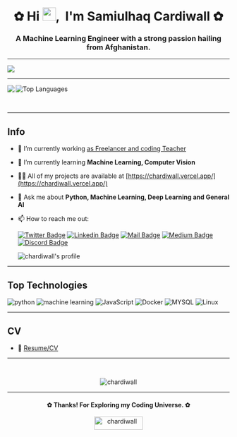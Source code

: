 <h1 align="center">✿ Hi <img height="30px" src="https://user-images.githubusercontent.com/1303154/88677602-1635ba80-d120-11ea-84d8-d263ba5fc3c0.gif" />,     &nbspI'm Samiulhaq Cardiwall ✿</h1>
<h3 align="center">A Machine Learning Engineer with a strong passion hailing from Afghanistan.</h3>


<hr/>
<img src="https://user-images.githubusercontent.com/10498744/210012254-234538ff-d198-48aa-8964-37e6fd45d227.gif" />
<hr/>

<p>

<picture>
<source 
  srcset="https://github-readme-stats.vercel.app/api?username=chardiwall&show_icons=true&theme=dark"
  media="(prefers-color-scheme: dark)"
/>
<source
  srcset="https://github-readme-stats.vercel.app/api?username=chardiwall&show_icons=true"
  media="(prefers-color-scheme: light), (prefers-color-scheme: no-preference)"
/>
<img align=left src="https://github-readme-stats.vercel.app/api?username=anuraghazra&show_icons=true" />
</picture>

  
<img alt="Top Languages" src="https://github-readme-stats.vercel.app/api/top-langs/?username=chardiwall&layout=compact" />

</p>

<br/>
<hr/>

## Info
- 🔭 I’m currently working [as Freelancer and coding Teacher](https://github.com/chardiwall/Coding-for-beginners-and-beyond)

- 🌱 I’m currently learning **Machine Learning, Computer Vision**

- 👨‍💻 All of my projects are available at [https://chardiwall.vercel.app/](https://chardiwall.vercel.app/)

- 💬 Ask me about **Python, Machine Learning, Deep Learning and General AI**


- 📫 How to reach me out:

  [![Twitter Badge](https://img.shields.io/badge/-@chardiwall_-1ca0f1?style=flat&labelColor=1ca0f1&logo=twitter&logoColor=white&link=https://twitter.com/Ipenywis)](https://twitter.com/chardiwall_)
[![Linkedin Badge](https://img.shields.io/badge/-chardiwall-0e76a8?style=flat&labelColor=0e76a8&logo=linkedin&logoColor=white)](https://www.linkedin.com/in/chardiwall/)
[![Mail Badge](https://img.shields.io/badge/-Samiulhaq%20Chardiwall-c0392b?style=flat&labelColor=c0392b&logo=gmail&logoColor=white)](mailto:samiulhaq513@gmail.com)
[![Medium Badge](https://img.shields.io/badge/-samiulhaq513-000000?style=flat&labelColor=23323330&logo=medium&logoColor=white)](https://medium.com/@samiulhaq513)
[![Discord Badge](https://img.shields.io/badge/-Samiulhaq%20Chardiwall-7289d1?style=flat&labelColor=7289da&logo=discord&logoColor=white)](https://medium.com/@samiulhaq513)

  ![chardiwall's profile](https://komarev.com/ghpvc/?username=chardiwall&label=Profile%20views&color=082036&style=flat)

<hr/>

## Top Technologies

![python](https://img.shields.io/badge/python-%2314354C.svg?style=for-the-badge&logo=python&logoColor=white)
![machine learning](https://img.shields.io/badge/Machine%20Leaning-2e5c82?style=for-the-badge&logo=NixOS&logoColor=white)
![JavaScript](https://img.shields.io/badge/JavaScript-%23323330.svg?style=for-the-badge&logo=python&logoColor=white)
![Docker](https://img.shields.io/badge/Docker-3798fa.svg?style=for-the-badge&logo=docker&logoColor=white)
![MYSQL](https://img.shields.io/badge/MY%20SQL-000000.svg?style=for-the-badge&logo=mysql&logoColor=white)
![Linux](https://img.shields.io/badge/Linux-341fab.svg?style=for-the-badge&logo=linux&logoColor=white)

<hr/>

## CV

- 📎 [Resume/CV](https://github.com/chardiwall/chardiwall/raw/main/Samiulhaq_Resume.pdf)
<hr/>
<br>

<p align=center><img align="center" src="https://github-readme-streak-stats.herokuapp.com/?user=chardiwall&" alt="chardiwall" /></p>
<hr>

<h4 align=center>✿ Thanks! For Exploring my Coding Universe. ✿</h4>

<p align=center><a href="https://www.buymeacoffee.com/chardiwall"> <img align="center" src="https://cdn.buymeacoffee.com/buttons/v2/default-yellow.png" height="30" width="110" alt="chardiwall" /></a></p><br><br>
